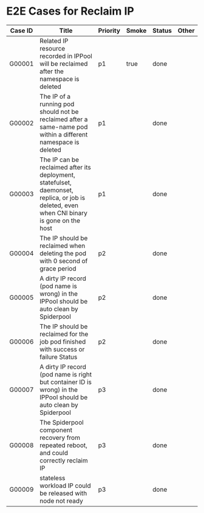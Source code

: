 # E2E Cases for Reclaim IP

| Case ID | Title                                                                                                                                      | Priority | Smoke | Status | Other |
|---------|--------------------------------------------------------------------------------------------------------------------------------------------|----------|-------|--------|-------|
| G00001  | Related IP resource recorded in IPPool will be reclaimed after the namespace is deleted                                                    | p1       | true  | done   |       |
| G00002  | The IP of a running pod should not be reclaimed after a same-name pod within a different namespace is deleted                              | p1       |       | done   |       |
| G00003  | The IP can be reclaimed after its deployment, statefulset, daemonset, replica, or job is deleted, even when CNI binary is gone on the host | p1       |       | done   |       |
| G00004  | The IP should be reclaimed when deleting the pod with 0 second of grace period                                                             | p2       |       | done   |       |
| G00005  | A dirty IP record (pod name is wrong) in the IPPool should be auto clean by Spiderpool                                                     | p2       |       | done   |       |
| G00006  | The IP should be reclaimed for the job pod finished with success or failure Status                                                         | p2       |       | done   |       |
| G00007  | A dirty IP record (pod name is right but container ID is wrong) in the IPPool should be auto clean by Spiderpool                           | p3       |       | done   |       |
| G00008  | The Spiderpool component recovery from repeated reboot, and could correctly reclaim IP                                                     | p3       |       | done   |       |
| G00009  | stateless workload IP could be released with node not ready                                                                                | p3       |       | done   |       |
